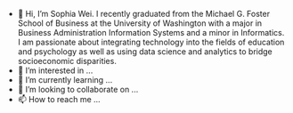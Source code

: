 - 👋 Hi, I’m Sophia Wei. I recently graduated from the Michael G. Foster School of Business at the University of Washington with a major in Business Administration Information Systems and a minor in Informatics. I am passionate about integrating technology into the fields of education and psychology as well as using data science and analytics to bridge socioeconomic disparities. 
- 👀 I’m interested in ...
- 🌱 I’m currently learning ...
- 💞️ I’m looking to collaborate on ...
- 📫 How to reach me ...

<!---
seasonphia/seasonphia is a ✨ special ✨ repository because its `README.md` (this file) appears on your GitHub profile.
You can click the Preview link to take a look at your changes.
--->
